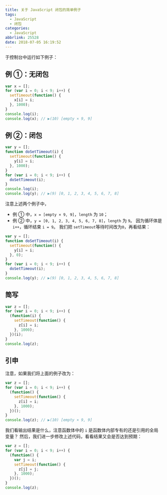 ```yaml
---
title: 关于 JavaScript 闭包的简单例子
tags:
  - JavaScript
  - 闭包
categories:
  - JavaScript
abbrlink: 25528
date: 2018-07-05 16:19:52
---
```


于控制台中运行如下例子：

## 例 ①：无闭包

```js
var x = [];
for (var i = 0; i < 9; i++) {
  setTimeout(function() {
    x[i] = i;
  }, 1000);
}
console.log(i);
console.log(x); // ▶(10) [empty × 9, 9]
```

## 例 ②：闭包

```js
var y = [];
function doSetTimeout(i) {
  setTimeout(function() {
    y[i] = i;
  }, 1000);
}
for (var i = 0; i < 9; i++) {
  doSetTimeout(i);
}
console.log(i);
console.log(y); // ▶(9) [0, 1, 2, 3, 4, 5, 6, 7, 8]
```

<!-- more -->

注意上述两个例子中，

- 例 ① 中，`x = [empty × 9, 9]`，`length` 为 `10`；
- 例 ② 中，`y = [0, 1, 2, 3, 4, 5, 6, 7, 8]`，`length` 为 `9`。
  因为循环体是 `i++`，循环结束 `i = 9`。
  我们把 `setTimeout`等待时间改为`0`，再看结果：

```js
var y = [];
function doSetTimeout(i) {
  setTimeout(function() {
    y[i] = i;
  }, 0);
}
for (var i = 0; i < 9; i++) {
  doSetTimeout(i);
}
console.log(y); // ▶(9) [0, 1, 2, 3, 4, 5, 6, 7, 8]
```

## 简写

```js
var z = [];
for (var i = 0; i < 9; i++) {
  (function(i) {
    setTimeout(function() {
      z[i] = i;
    }, 1000);
  })(i);
}
console.log(z);
```

## 引申

注意，如果我们将上面的例子改为：

```js
var z = [];
for (var i = 0; i < 9; i++) {
  (function() {
    setTimeout(function() {
      z[i] = i;
    }, 1000);
  })();
}
console.log(z); // ▶(10) [empty × 9, 9]
```

我们看输出结果是什么，注意函数体中的 `i` 是函数体内部专有的还是引用的全局变量？
然后，我们进一步修改上述代码，看看结果又会是否达到预期：

```js
var z = [];
for (var i = 0; i < 9; i++) {
  (function() {
    var j = i;
    setTimeout(function() {
      z[j] = j;
    }, 1000);
  })();
}
console.log(z);
```
